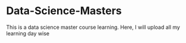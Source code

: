 # Data-Science-Masters
This is a data science master course learning. Here, I will upload all my learning day wise
